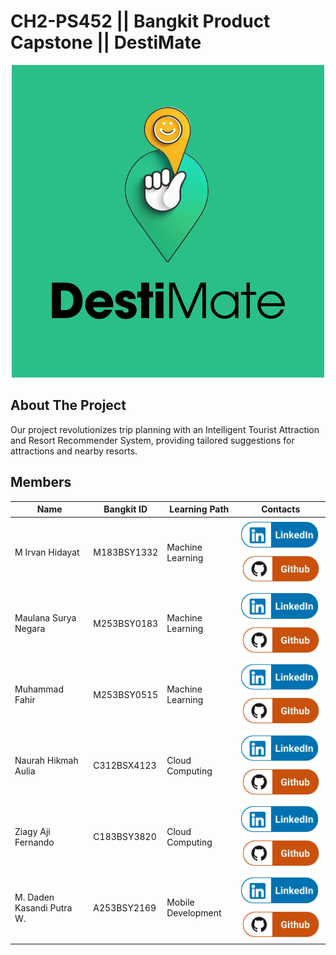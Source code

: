 
# CH2-PS452 || Bangkit Product Capstone || DestiMate

<p align="center">
    <img src="https://github.com/mausneg/CH2-PS452-Capstone/blob/main/Profile/DestiMate.png" alt="DestiMate"><br>
</p>



## About The Project

<p>
Our project revolutionizes trip planning with an Intelligent Tourist Attraction and Resort Recommender System, providing tailored suggestions for attractions and nearby resorts.
</p>




## Members
| Name                    | Bangkit ID  | Learning Path      | Contacts                                                                                                                                                                                |
| ----------------------- | ----------- | ------------------ | ---------------------------------------------------------------------------------------------------------------------------------------------------------------------------------------------------------- |
| M Irvan Hidayat | M183BSY1332 | Machine Learning | [![](https://github.com/mausneg/CH2-PS452-Capstone/blob/main/Profile/LinkedIn.png)](https://www.linkedin.com/in/mirvanhidayat)[![](https://github.com/mausneg/CH2-PS452-Capstone/blob/main/Profile/github.png)](https://github.com/irvanhidayat)                        |
| Maulana Surya Negara       | M253BSY0183 | Machine Learning | [![](https://github.com/mausneg/CH2-PS452-Capstone/blob/main/Profile/LinkedIn.png)](https://www.linkedin.com/in/maulana-surya-negara/)[![](https://github.com/mausneg/CH2-PS452-Capstone/blob/main/Profile/github.png)](https://github.com/mausneg)         |
| Muhammad Fahir          | M253BSY0515 | Machine Learning   | [![](https://github.com/mausneg/CH2-PS452-Capstone/blob/main/Profile/LinkedIn.png)](https://www.linkedin.com/in/muhammad-fahir)[![](https://github.com/mausneg/CH2-PS452-Capstone/blob/main/Profile/github.png)](https://github.com/EmilusF)                              |
| Naurah Hikmah Aulia       | C312BSX4123 | Cloud Computing   | [![](https://github.com/mausneg/CH2-PS452-Capstone/blob/main/Profile/LinkedIn.png)](https://www.linkedin.com/in/naurah-hikmah-aulia-a37879289/)[![](https://github.com/mausneg/CH2-PS452-Capstone/blob/main/Profile/github.png)](https://github.com/naurahhikmah) |
| Ziagy Aji Fernando            | C183BSY3820 | Cloud Computing     | [![](https://github.com/mausneg/CH2-PS452-Capstone/blob/main/Profile/LinkedIn.png)](https://www.linkedin.com/in/ziagy-fernando)[![](https://github.com/mausneg/CH2-PS452-Capstone/blob/main/Profile/github.png)](https://github.com/ziagyfernando1)                   |
| M. Daden Kasandi Putra W.            | A253BSY2169 | Mobile Development     | [![](https://github.com/mausneg/CH2-PS452-Capstone/blob/main/Profile/LinkedIn.png)](https://www.linkedin.com/in/dadenkasandi/)[![](https://github.com/mausneg/CH2-PS452-Capstone/blob/main/Profile/github.png)](https://github.com/dadenkasandi08)                   |
